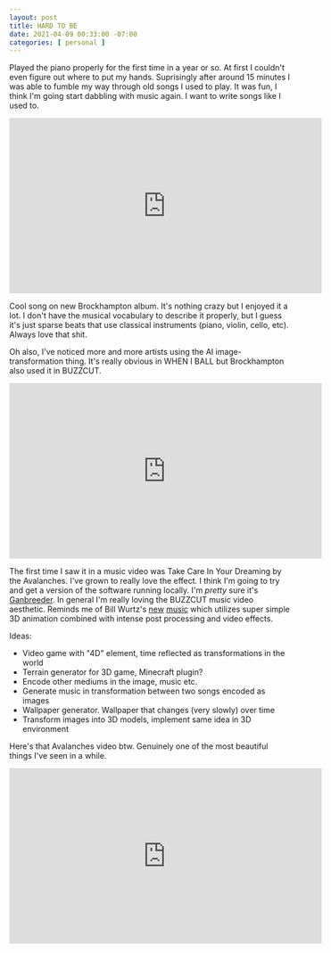 ```yaml
---
layout: post
title: HARD TO BE
date: 2021-04-09 00:33:00 -07:00
categories: [ personal ]
---
```


Played the piano properly for the first time in a year or so. At first I couldn't even figure out where to put my hands. Suprisingly after around 15 minutes I was able to fumble my way through old songs I used to play. It was fun, I think I'm going start dabbling with music again. I want to write songs like I used to.

<iframe
    class="mb-3 video"
    width="560"
    height="315"
    src="https://www.youtube.com/embed/HfhBABDDlug"
    title="YouTube video player"
    frameborder="0"
    allow="
        accelerometer;
        autoplay;
        clipboard-write;
        encrypted-media;
        gyroscope;
        picture-in-picture"
    allowfullscreen>
</iframe>

Cool song on new Brockhampton album. It's nothing crazy but I enjoyed it a lot. I don't have the musical vocabulary to describe it properly, but I guess it's just sparse beats that use classical instruments (piano, violin, cello, etc). Always love that shit.

Oh also, I've noticed more and more artists using the AI image-transformation thing. It's really obvious in WHEN I BALL but Brockhampton also used it in BUZZCUT.

<iframe
    class="mb-3 video"
    width="560"
    height="315"
    src="https://www.youtube.com/embed/fsQhOCkczHQ?start=144"
    title="YouTube video player"
    frameborder="0"
    allow="
        accelerometer;
        autoplay;
        clipboard-write;
        encrypted-media;
        gyroscope;
        picture-in-picture"
    allowfullscreen>
</iframe>

The first time I saw it in a music video was Take Care In Your Dreaming by the Avalanches. I've grown to really love the effect. I think I'm going to try and get a version of the software running locally. I'm _pretty_ sure it's [Ganbreeder](https://github.com/joel-simon/ganbreeder). In general I'm really loving the BUZZCUT music video aesthetic. Reminds me of Bill Wurtz's [new](https://www.youtube.com/watch?v=zNTaVTMoNTk) [music](https://www.youtube.com/watch?v=cXuuhdCnMiU) which utilizes super simple 3D animation combined with intense post processing and video effects.

Ideas:

- Video game with "4D" element, time reflected as transformations in the world
- Terrain generator for 3D game, Minecraft plugin?
- Encode other mediums in the image, music etc.
- Generate music in transformation between two songs encoded as images
- Wallpaper generator. Wallpaper that changes (very slowly) over time
- Transform images into 3D models, implement same idea in 3D environment

Here's that Avalanches video btw. Genuinely one of the most beautiful things I've seen in a while.

<iframe
    class="mb-3 video"
    width="560"
    height="315"
    src="https://www.youtube.com/embed/8yTtE-B7NpM"
    title="YouTube video player"
    frameborder="0"
    allow="
        accelerometer;
        autoplay;
        clipboard-write;
        encrypted-media;
        gyroscope;
        picture-in-picture"
    allowfullscreen>
</iframe>
